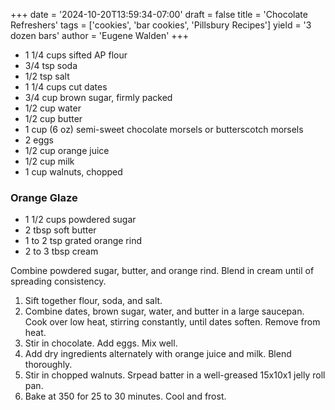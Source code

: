 +++
date = '2024-10-20T13:59:34-07:00'
draft = false
title = 'Chocolate Refreshers'
tags = ['cookies', 'bar cookies', 'Pillsbury Recipes']
yield = '3 dozen bars'
author = 'Eugene Walden'
+++

* 1 1/4 cups sifted AP flour
* 3/4 tsp soda
* 1/2 tsp salt
* 1 1/4 cups cut dates 
* 3/4 cup brown sugar, firmly packed
* 1/2 cup water
* 1/2 cup butter
* 1 cup (6 oz) semi-sweet chocolate morsels or butterscotch morsels
* 2 eggs
* 1/2 cup orange juice
* 1/2 cup milk
* 1 cup walnuts, chopped

### Orange Glaze
* 1 1/2 cups powdered sugar
* 2 tbsp soft butter
* 1 to 2 tsp grated orange rind
* 2 to 3 tbsp cream

Combine powdered sugar, butter, and orange rind. Blend in cream until of spreading consistency.

1. Sift together flour, soda, and salt.
2. Combine dates, brown sugar, water, and butter in a large saucepan. Cook over low heat, stirring constantly, until dates soften. Remove from heat.
3. Stir in chocolate. Add eggs. Mix well.
4. Add dry ingredients alternately with orange juice and milk. Blend thoroughly.
5. Stir in chopped walnuts. Srpead batter in a well-greased 15x10x1 jelly roll pan.
6. Bake at 350 for 25 to 30 minutes. Cool and frost.